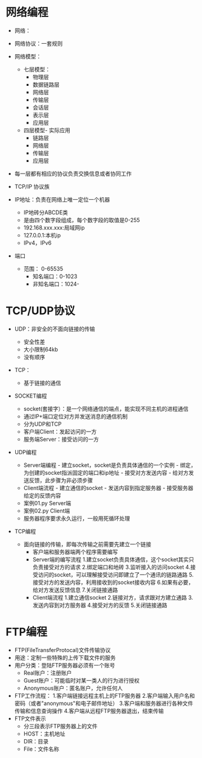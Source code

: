# 网络编程
- 网络：
- 网络协议：一套规则
- 网络模型：
    - 七层模型：
        - 物理层
        - 数据链路层
        - 网络层
        - 传输层
        - 会话层
        - 表示层
        - 应用层
    - 四层模型- 实际应用
        - 链路层
        - 网络层
        - 传输层
        - 应用层

- 每一层都有相应的协议负责交换信息或者协同工作
- TCP/IP 协议族
- IP地址：负责在网络上唯一定位一个机器
    - IP地砖分ABCDE类
    - 是由四个数字段组成，每个数字段的取值是0-255
    - 192.168.xxx.xxx:局域网ip
    - 127.0.0.1:本机ip
    - IPv4，IPv6

- 端口
    - 范围： 0-65535
        - 知名端口：0-1023
        - 非知名端口：1024-

# TCP/UDP协议
- UDP：非安全的不面向链接的传输
    - 安全性差
    - 大小限制64kb
    - 没有顺序
- TCP：
    - 基于链接的通信

- SOCKET编程
    - socket(套接字）：是一个网络通信的端点，能实现不同主机的进程通信
    - 通过IP+端口定位对方并发送消息的通信机制
    - 分为UDP和TCP
    - 客户端Client：发起访问的一方
    - 服务端Server：接受访问的一方
- UDP编程
    - Server端编程
            - 建立socket，socket是负责具体通信的一个实例
            - 绑定，为创建的socket指派固定的端口和ip地址
            - 接受对方发送内容
            - 给对方发送反馈，此步骤为非必须步骤
    - Client端流程
            - 建立通信的socket
            - 发送内容到指定服务器
            - 接受服务器给定的反馈内容
    - 案例01.py Server端
    - 案例02.py Client端
    - 服务器程序要求永久运行，一般用死循环处理

- TCP编程
    - 面向链接的传输，即每次传输之前需要先建立一个链接
        - 客户端和服务器端两个程序需要编写
        - Server端的编写流程
            1.建立socket负责具体通信，这个socket其实只负责接受对方的请求
            2.绑定端口和地砖
            3.监听接入的访问socket
            4.接受访问的socket，可以理解接受访问即建立了一个通讯的链路通路
            5.接受对方的发送内容，利用接收到的socket接收内容
            6.如果有必要，给对方发送反馈信息
            7.关闭链接通路
        - Client端流程
            1.建立通信socket
            2.链接对方，请求跟对方建立通路
            3.发送内容到对方服务器
            4.接受对方的反馈
            5.关闭链接通路

# FTP编程
- FTP(FileTransferProtocal)文件传输协议
- 用途：定制一些特殊的上传下载文件的服务
- 用户分类：登陆FTP服务器必须有一个账号
    - Real账户：注册账户
    - Guest账户：可能临时对某一类人的行为进行授权
    - Anonymous账户：匿名账户，允许任何人
- FTP工作流程：
    1.客户端链接远程主机上的FTP服务器
    2.客户端输入用户名和密码（或者"anonymous"和电子邮件地址）
    3.客户端和服务器进行各种文件传输和信息查询操作
    4.客户端从远程FTP服务器退出，结束传输
- FTP文件表示
    - 分三段表示FTP服务器上的文件
    - HOST：主机地址
    - DIR：目录
    - File：文件名称


